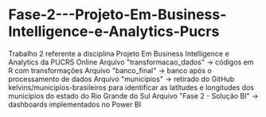 # Fase-2---Projeto-Em-Business-Intelligence-e-Analytics-Pucrs
Trabalho 2 referente a disciplina Projeto Em Business Intelligence e Analytics da PUCRS Online
Arquivo "transformacao_dados" -> códigos em R com transformações 
Arquivo "banco_final" -> banco após o processamento de dados 
Arquivo "municipios" -> retirado do GitHub kelvins/municipios-brasileiros para identificar as latitudes e longitudes dos municípios do estado do Rio Grande do Sul
Arquivo "Fase 2 - Solução BI" -> dashboards implementados no Power BI
